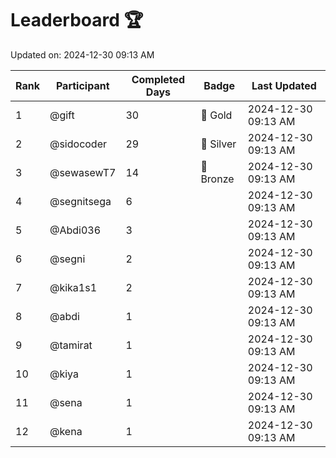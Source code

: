 # Leaderboard 🏆

Updated on: 2024-12-30 09:13 AM

| Rank | Participant       | Completed Days | Badge      | Last Updated         |
|------|-------------------|----------------|------------|----------------------|
| 1    | @gift             | 30             | 🏅 Gold     | 2024-12-30 09:13 AM |
| 2    | @sidocoder        | 29             | 🥈 Silver   | 2024-12-30 09:13 AM |
| 3    | @sewasewT7        | 14             | 🥉 Bronze   | 2024-12-30 09:13 AM |
| 4    | @segnitsega       | 6              |            | 2024-12-30 09:13 AM |
| 5    | @Abdi036          | 3              |            | 2024-12-30 09:13 AM |
| 6    | @segni            | 2              |            | 2024-12-30 09:13 AM |
| 7    | @kika1s1          | 2              |            | 2024-12-30 09:13 AM |
| 8    | @abdi             | 1              |            | 2024-12-30 09:13 AM |
| 9    | @tamirat          | 1              |            | 2024-12-30 09:13 AM |
| 10   | @kiya             | 1              |            | 2024-12-30 09:13 AM |
| 11   | @sena             | 1              |            | 2024-12-30 09:13 AM |
| 12   | @kena             | 1              |            | 2024-12-30 09:13 AM |
